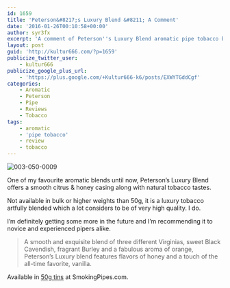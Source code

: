 ```yaml
---
id: 1659
title: 'Peterson&#8217;s Luxury Blend &#8211; A Comment'
date: '2016-01-26T00:10:58+00:00'
author: syr3fx
excerpt: 'A comment of Peterson''s Luxury Blend aromatic pipe tobacco blend.'
layout: post
guid: 'http://kultur666.com/?p=1659'
publicize_twitter_user:
    - kultur666
publicize_google_plus_url:
    - 'https://plus.google.com/+Kultur666-k6/posts/EXWYTGddCgf'
categories:
    - Aromatic
    - Peterson
    - Pipe
    - Reviews
    - Tobacco
tags:
    - aromatic
    - 'pipe tobacco'
    - review
    - tobacco
---
```


![003-050-0009](http://localhost:8080/wp-content/uploads/2016/01/003-050-0009.jpg)

One of my favourite aromatic blends until now, Peterson’s Luxury Blend offers a smooth citrus &amp; honey casing along with natural tobacco tastes.

Not available in bulk or higher weights than 50g, it is a luxury tobacco artfully blended which a lot considers to be of very high quality. I do.

I’m definitely getting some more in the future and I’m recommending it to novice and experienced pipers alike.

> A smooth and exquisite blend of three different Virginias, sweet Black Cavendish, fragrant Burley and a fabulous aroma of orange, Peterson’s Luxury blend features flavors of honey and a touch of the all-time favorite, vanilla.

Available in [50g tins](http://www.smokingpipes.com/tobacco/by-maker/peterson/moreinfo.cfm?product_id=2350) at SmokingPipes.com.